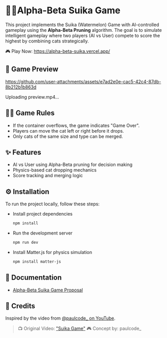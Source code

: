 # 🧠🐱Alpha-Beta Suika Game

This project implements the Suika (Watermelon) Game with AI-controlled gameplay using the **Alpha-Beta Pruning** algorithm. The goal is to simulate intelligent gameplay where two players (AI vs User) compete to score the highest by combining cats strategically.

🎮 Play Now: https://alpha-beta-suika.vercel.app/

## 📸 Game Preview
https://github.com/user-attachments/assets/e7ad2e0e-cac5-42c4-87db-8b212b1b863d


Uploading preview.mp4…



## 👮‍♀️ Game Rules
- If the container overflows, the game indicates "Game Over". 
- Players can move the cat left or right before it drops. 
- Only cats of the same size and type can be merged.

## ✨ Features
* AI vs User using Alpha-Beta pruning for decision making
* Physics-based cat dropping mechanics
* Score tracking and merging logic

## ⚙ Installation
To run the project locally, follow these steps:
- Install project dependencies
  ```bash
  npm install

- Run the development server
  ```bash
  npm run dev

- Install Matter.js for physics simulation
  ```bash
  npm install matter-js

## 📒 Documentation
- [Alpha-Beta Suika Game Proposal](URL "https://docs.google.com/document/d/1ST9AGr_z_gw4QZL_lqYdc-e-aF83KN532eeTLt9gvcc/edit?usp=sharing")

## 🙌 Credits

Inspired by the video from [@paulcode\_ on YouTube](https://www.youtube.com/watch?v=l9y8A3aMYyA).

> 📺 Original Video: ["Suika Game"](https://www.youtube.com/watch?v=l9y8A3aMYyA)
> 🎮 Concept by: paulcode\_
